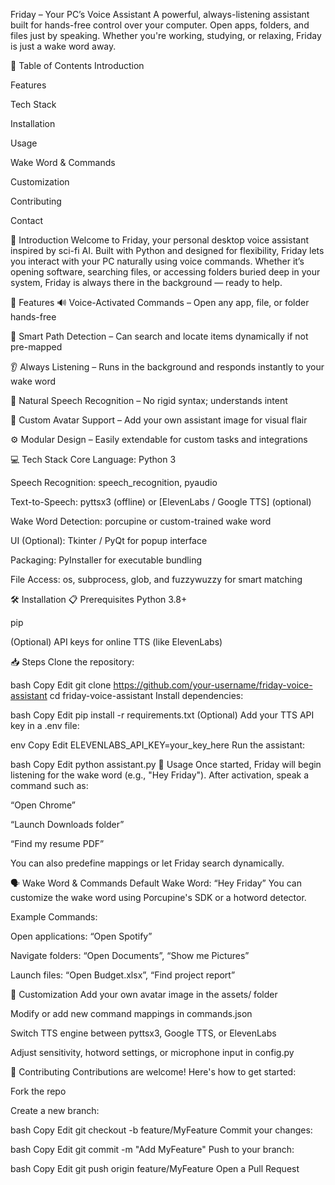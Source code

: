 Friday – Your PC’s Voice Assistant
A powerful, always-listening assistant built for hands-free control over your computer. Open apps, folders, and files just by speaking. Whether you're working, studying, or relaxing, Friday is just a wake word away.

🚀 Table of Contents
Introduction

Features

Tech Stack

Installation

Usage

Wake Word & Commands

Customization

Contributing

Contact

📖 Introduction
Welcome to Friday, your personal desktop voice assistant inspired by sci-fi AI. Built with Python and designed for flexibility, Friday lets you interact with your PC naturally using voice commands. Whether it’s opening software, searching files, or accessing folders buried deep in your system, Friday is always there in the background — ready to help.

🌟 Features
🔊 Voice-Activated Commands – Open any app, file, or folder hands-free

🧠 Smart Path Detection – Can search and locate items dynamically if not pre-mapped

👂 Always Listening – Runs in the background and responds instantly to your wake word

💬 Natural Speech Recognition – No rigid syntax; understands intent

🎨 Custom Avatar Support – Add your own assistant image for visual flair

⚙️ Modular Design – Easily extendable for custom tasks and integrations

💻 Tech Stack
Core Language: Python 3

Speech Recognition: speech_recognition, pyaudio

Text-to-Speech: pyttsx3 (offline) or [ElevenLabs / Google TTS] (optional)

Wake Word Detection: porcupine or custom-trained wake word

UI (Optional): Tkinter / PyQt for popup interface

Packaging: PyInstaller for executable bundling

File Access: os, subprocess, glob, and fuzzywuzzy for smart matching

🛠 Installation
📋 Prerequisites
Python 3.8+

pip

(Optional) API keys for online TTS (like ElevenLabs)

📥 Steps
Clone the repository:

bash
Copy
Edit
git clone https://github.com/your-username/friday-voice-assistant
cd friday-voice-assistant
Install dependencies:

bash
Copy
Edit
pip install -r requirements.txt
(Optional) Add your TTS API key in a .env file:

env
Copy
Edit
ELEVENLABS_API_KEY=your_key_here
Run the assistant:

bash
Copy
Edit
python assistant.py
🧪 Usage
Once started, Friday will begin listening for the wake word (e.g., "Hey Friday").
After activation, speak a command such as:

“Open Chrome”

“Launch Downloads folder”

“Find my resume PDF”

You can also predefine mappings or let Friday search dynamically.

🗣️ Wake Word & Commands
Default Wake Word: “Hey Friday”
You can customize the wake word using Porcupine's SDK or a hotword detector.

Example Commands:

Open applications: “Open Spotify”

Navigate folders: “Open Documents”, “Show me Pictures”

Launch files: “Open Budget.xlsx”, “Find project report”

🎨 Customization
Add your own avatar image in the assets/ folder

Modify or add new command mappings in commands.json

Switch TTS engine between pyttsx3, Google TTS, or ElevenLabs

Adjust sensitivity, hotword settings, or microphone input in config.py

🤝 Contributing
Contributions are welcome! Here's how to get started:

Fork the repo

Create a new branch:

bash
Copy
Edit
git checkout -b feature/MyFeature
Commit your changes:

bash
Copy
Edit
git commit -m "Add MyFeature"
Push to your branch:

bash
Copy
Edit
git push origin feature/MyFeature
Open a Pull Request
